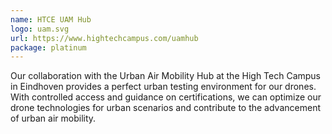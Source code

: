 ```yaml
---
name: HTCE UAM Hub
logo: uam.svg
url: https://www.hightechcampus.com/uamhub
package: platinum
---
```


Our collaboration with the Urban Air Mobility Hub at the High Tech Campus in
Eindhoven provides a perfect urban testing environment for our drones. With
controlled access and guidance on certifications, we can optimize our drone
technologies for urban scenarios and contribute to the advancement of urban
air mobility.
